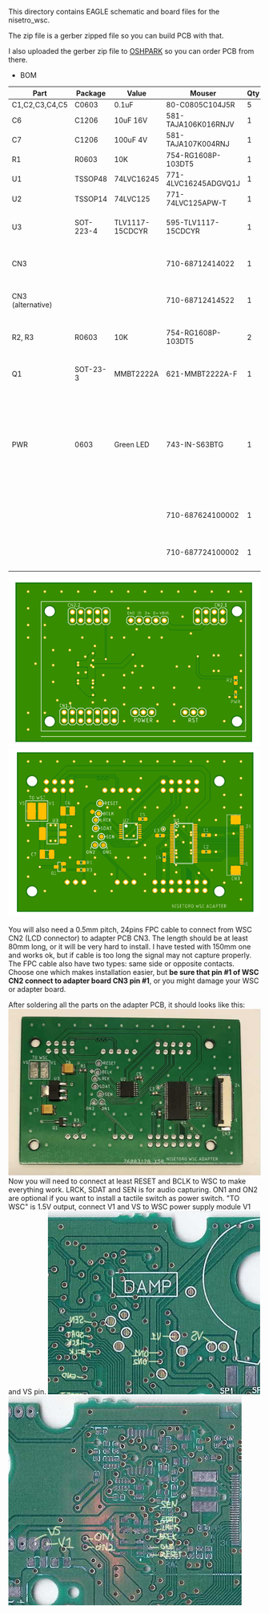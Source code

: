 This directory contains EAGLE schematic and board files for the nisetro_wsc.

The zip file is a gerber zipped file so you can build PCB with that.

I also uploaded the gerber zip file to [OSHPARK](https://oshpark.com/shared_projects/Dx4Vgzwm) so you can order PCB from there.

 - BOM

|Part|Package|Value|Mouser|Qty|Note
|--|--|--|--|--|--|
|C1,C2,C3,C4,C5|C0603|0.1uF|80-C0805C104J5R|5|MLCC
|C6|C1206|10uF 16V|581-TAJA106K016RNJV|1|Tantalum Capacitors
|C7|C1206|100uF 4V|581-TAJA107K004RNJ|1|Tantalum Capacitors
|R1|R0603|10K|754-RG1608P-103DT5|1|
|U1|TSSOP48|74LVC16245|771-4LVC16245ADGVQ1J|1|
|U2|TSSOP14|74LVC125|771-74LVC125APW-T|1|
|U3|SOT-223-4|TLV1117-15CDCYR|595-TLV1117-15CDCYR|1|LDO for powering WSC (1.5V)
|CN3|||710-68712414022|1|FPC connector (Top contact)
|CN3 (alternative)|||710-68712414522|1|FPC connector (Bottom contact)
|R2, R3|R0603|10K|754-RG1608P-103DT5|2| Optional if you want to install LED
|Q1|SOT-23-3|MMBT2222A|621-MMBT2222A-F|1| Optional if you want to install LED
|PWR|0603|Green LED|743-IN-S63BTG|1| Optional if you want to install LED. You can also choose the color you like, but make sure package is 0603.
||||710-687624100002|1|FPC cable (Same Side Contacts)
||||710-687724100002|1|FPC cable (Opposite Side Contacts)

![PCB top](https://raw.githubusercontent.com/splash5/nisetro_wsc/main/eagle/nisetoro_wsc_adapter_v2_top.png)
![PCB bottom](https://raw.githubusercontent.com/splash5/nisetro_wsc/main/eagle/nisetoro_wsc_adapter_v2_bottom.png)

You will also need a 0.5mm pitch, 24pins FPC cable to connect from WSC CN2 (LCD connector) to adapter PCB CN3. The length should be at least 80mm long, or it will be very hard to install. I have tested with 150mm one and works ok, but if cable is too long the signal may not capture properly. The FPC cable also have two types: same side or opposite contacts. Choose one which makes installation easier, but **be sure that pin #1 of WSC CN2 connect to adapter board CN3 pin #1**, or you might damage your WSC or adapter board.

After soldering all the parts on the adapter PCB, it should looks like this:
![PCB finished](https://raw.githubusercontent.com/splash5/nisetro_wsc/main/eagle/pcb_completed.jpg)
Now you will need to connect at least RESET and BCLK to WSC to make everything work. LRCK, SDAT and SEN is for audio capturing. ON1 and ON2 are optional if you want to install a tactile switch as power switch. "TO WSC" is 1.5V output, connect V1 and VS to WSC power supply module V1 and VS pin.
![solder points top](https://raw.githubusercontent.com/splash5/nisetro_wsc/main/eagle/wsc_top.jpg)
![solder points bottom](https://raw.githubusercontent.com/splash5/nisetro_wsc/main/eagle/wsc_bottom.jpg)